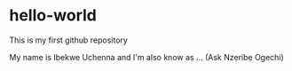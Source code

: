# hello-world
This is my first github repository

My name is Ibekwe Uchenna and I'm also know as ... (Ask Nzeribe Ogechi) 
